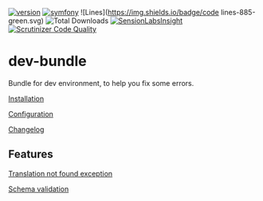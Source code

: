 [![version](https://img.shields.io/badge/version-2.1.1-green.svg)](https://github.com/steevanb/dev-bundle/tree/2.1.1)
[![symfony](https://img.shields.io/badge/symfony-%3E%3D%202.3-blue.svg)](https://symfony.com/)
![Lines](https://img.shields.io/badge/code lines-885-green.svg)
![Total Downloads](https://poser.pugx.org/steevanb/dev-bundle/downloads)
[![SensionLabsInsight](https://img.shields.io/badge/SensionLabsInsight-platinum-brightgreen.svg)](https://insight.sensiolabs.com/projects/16b18376-e47e-4a0c-8a47-c0eead976317/analyses/24)
[![Scrutinizer Code Quality](https://scrutinizer-ci.com/g/steevanb/dev-bundle/badges/quality-score.png?b=master)](https://scrutinizer-ci.com/g/steevanb/dev-bundle/?branch=master)

dev-bundle
==========

Bundle for dev environment, to help you fix some errors.

[Installation](Resources/doc/installation.md)

[Configuration](Resources/doc/configuration.md)

[Changelog](Resources/doc/changelog.md)

Features
--------

[Translation not found exception](Resources/doc/translationNotFoundException.md)

[Schema validation](Resources/doc/validateSchema.md)

